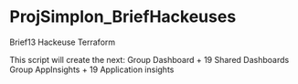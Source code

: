 # ProjSimplon_BriefHackeuses
Brief13 Hackeuse Terraform

This script will create the next:
Group Dashboard + 19 Shared Dashboards 
Group AppInsights + 19 Application insights 
